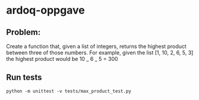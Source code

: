 # ardoq-oppgave

## Problem:

Create a function that, given a list of integers, returns the highest product between three of those numbers. For example, given the list [1, 10, 2, 6, 5, 3] the highest product would be 10 _ 6 _ 5 = 300

## Run tests

```
python -m unittest -v tests/max_product_test.py
```
